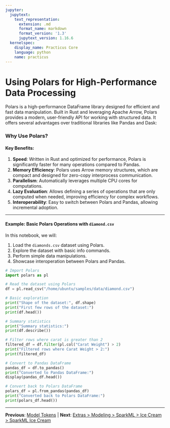 ```yaml
---
jupyter:
  jupytext:
    text_representation:
      extension: .md
      format_name: markdown
      format_version: '1.3'
      jupytext_version: 1.16.6
  kernelspec:
    display_name: Practicus Core
    language: python
    name: practicus
---
```


# Using Polars for High-Performance Data Processing

Polars is a high-performance DataFrame library designed for efficient and fast data manipulation. Built in Rust and leveraging Apache Arrow, Polars provides a modern, user-friendly API for working with structured data. It offers several advantages over traditional libraries like Pandas and Dask:

### Why Use Polars?

#### Key Benefits:
1. **Speed**: Written in Rust and optimized for performance, Polars is significantly faster for many operations compared to Pandas.
2. **Memory Efficiency**: Polars uses Arrow memory structures, which are compact and designed for zero-copy interprocess communication.
3. **Parallelism**: Automatically leverages multiple CPU cores for computations.
4. **Lazy Evaluation**: Allows defining a series of operations that are only computed when needed, improving efficiency for complex workflows.
5. **Interoperability**: Easy to switch between Polars and Pandas, allowing incremental adoption.

---

#### Example: Basic Polars Operations with `diamond.csv`

In this notebook, we will:
1. Load the `diamonds.csv` dataset using Polars.
2. Explore the dataset with basic info commands.
3. Perform simple data manipulations.
4. Showcase interoperation between Polars and Pandas.

```python
# Import Polars
import polars as pl

# Read the dataset using Polars
df = pl.read_csv("/home/ubuntu/samples/data/diamond.csv")

# Basic exploration
print("Shape of the dataset:", df.shape)
print("First few rows of the dataset:")
print(df.head())
```

```python
# Summary statistics
print("Summary statistics:")
print(df.describe())
```

```python
# Filter rows where carat is greater than 2
filtered_df = df.filter(pl.col("Carat Weight") > 2)
print("Filtered rows where Carat Weight > 2:")
print(filtered_df)
```

```python
# Convert to Pandas DataFrame
pandas_df = df.to_pandas()
print("Converted to Pandas DataFrame:")
display(pandas_df.head())
```

```python
# Convert back to Polars DataFrame
polars_df = pl.from_pandas(pandas_df)
print("Converted back to Polars DataFrame:")
print(polars_df.head())
```


---

**Previous**: [Model Tokens](model-tokens.md) | **Next**: [Extras > Modeling > SparkML > Ice Cream > SparkML Ice Cream](../extras/modeling/sparkml/ice-cream/sparkml-ice-cream.md)
